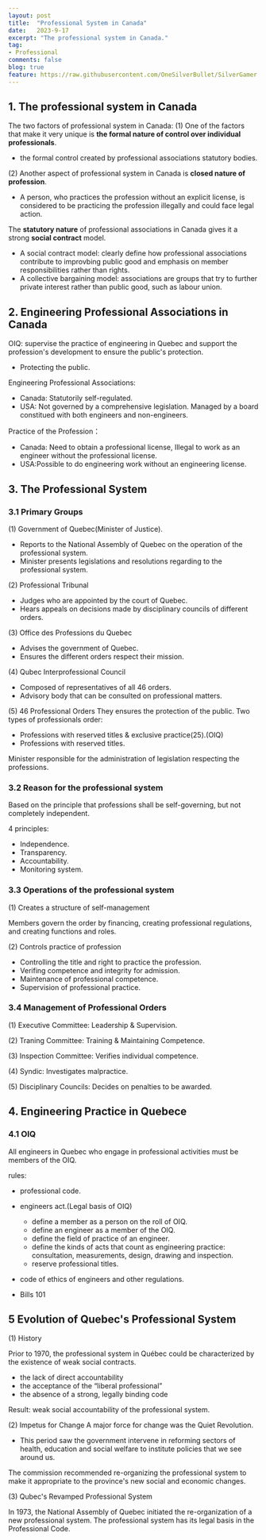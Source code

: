 ```yaml
---
layout: post
title:  "Professional System in Canada"
date:   2023-9-17
excerpt: "The professional system in Canada."
tag:
- Professional
comments: false
blog: true
feature: https://raw.githubusercontent.com/OneSilverBullet/SilverGamer.GitHub.io/gh-pages/_img/blogHead/directX12partI.jpg
---
```


## 1. The professional  system in Canada

The two factors of professional system in Canada:
(1) One of the factors that make it very unique is **the formal nature of control over individual professionals**. 
* the formal control created by professional associations statutory bodies.

(2) Another aspect of professional system in Canada is **closed nature of profession**.
* A person, who practices the profession without an explicit license, is considered to be practicing the profession illegally and could face legal action.


The **statutory nature** of professional associations in Canada gives it a strong **social contract** model. 

* A social contract model: clearly define how professional associations contribute to improvbing public good and emphasis on member responsibilities rather than rights.
* A collective bargaining model: associations are groups that try to further private interest rather than public good, such as labour union.


## 2. Engineering Professional Associations in Canada

OIQ: supervise the practice of engineering in Quebec and support the profession's development to ensure the public's protection.
* Protecting the public.


Engineering Professional Associations:
* Canada: Statutorily self-regulated.
* USA: Not governed by a comprehensive legislation. Managed by a board constitued with both engineers and non-engineers.

Practice of the Profession：
* Canada: Need to obtain a professional license, Illegal to work as an engineer without the professional license.
* USA:Possible to do engineering work without an engineering license.

## 3. The Professional System 
### 3.1 Primary Groups


(1) Government of Quebec(Minister of Justice).
* Reports to the National Assembly of Quebec on the operation of the professional system. 
* Minister presents legislations and resolutions regarding to the professional system.

(2) Professional Tribunal
* Judges who are appointed by the court of Quebec.
* Hears appeals on decisions made by disciplinary councils of different orders.

(3) Office des Professions du Quebec
* Advises the government of Quebec.
* Ensures the different orders respect their mission.

(4) Qubec Interprofessional Council
* Composed of representatives of all 46 orders.
* Advisory body that can be consulted on professional matters.

(5) 46 Professional Orders
They ensures the protection of the public. Two types of professionals order:
* Professions with reserved titles & exclusive practice(25).(OIQ)
* Professions with reserved titles.

Minister responsible for the administration of legislation respecting the professions.



### 3.2 Reason for the professional system

Based on the principle that professions shall be self-governing, but not completely independent.

4 principles:

* Independence.
* Transparency.
* Accountability.
* Monitoring system.

### 3.3 Operations of the professional system

(1) Creates a structure of self-management

Members govern the order by financing, creating professional regulations, and creating functions and roles.

(2) Controls practice of profession

* Controlling the title and right to practice the profession.
* Verifing competence and integrity for admission.
* Maintenance of professional competence.
* Supervision of professional practice.


### 3.4 Management of Professional Orders

(1) Executive Committee: Leadership & Supervision.

(2) Traning Committee: Training & Maintaining Competence.

(3) Inspection Committee: Verifies individual competence.

(4) Syndic: Investigates malpractice.

(5) Disciplinary Councils: Decides on penalties to be awarded.


## 4. Engineering Practice in Quebece

### 4.1 OIQ

All engineers in Quebec who engage in professional activities must be members of the OIQ.

rules:
* professional code.
* engineers act.(Legal basis of OIQ)
  * define a member as a person on the roll of OIQ.
  * define an engineer as a member of the OIQ.
  * define the field of practice of an engineer.
  * define the kinds of acts that count as engineering practice: consultation, measurements, design, drawing and inspection.
  * reserve professional titles.

* code of ethics of engineers and other regulations.
* Bills 101




## 5 Evolution of Quebec's Professional System

(1) History

Prior to 1970, the professional system in Québec could be characterized by the existence of weak social contracts.

* the lack of direct accountability
* the acceptance of the “liberal professional”
* the absence of a strong, legally binding code

 Result: weak social accountability of the professional system.

(2) Impetus for Change
A major force for change was the Quiet Revolution.
* This period saw the government intervene in reforming sectors of health, education and social welfare to institute policies that we see around us.


The commission recommended re-organizing the professional system to make it appropriate to the province's new social and economic changes.

(3) Qubec's Revamped Professional System

In 1973, the National Assembly of Quebec initiated the re-organization of a new professional system. The professional system has its legal basis in the Professional Code.





